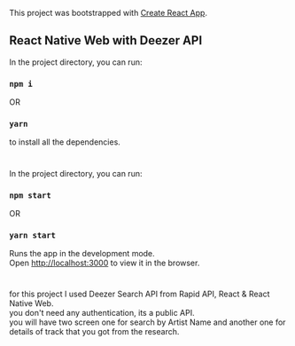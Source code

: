 This project was bootstrapped with [Create React App](https://github.com/facebook/create-react-app).

## React Native Web with Deezer API

In the project directory, you can run:
### `npm i`
OR
### `yarn`

to install all the dependencies.
#
In the project directory, you can run:

### `npm start`
OR
### `yarn start`

Runs the app in the development mode.<br>
Open [http://localhost:3000](http://localhost:3000) to view it in the browser.
#
for this project I used Deezer Search API from Rapid API, React & React Native Web.<br>
you don't need any authentication, its a public API.<br>
you will have two screen one for search by Artist Name and another one for details of track that you got from the research.

